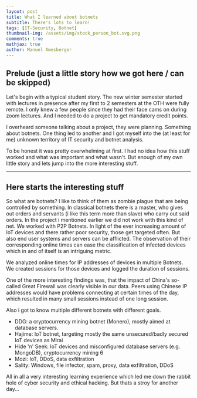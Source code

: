 ```yaml
---
layout: post
title: What I learned about botnets
subtitle: There's lots to learn!
tags: [IT-Security, Botnet]
thumbnail-img: /assets/img/stock_person_bot.svg.png
comments: true
mathjax: true
author: Manuel Amesberger
---
```


## Prelude (just a little story how we got here / can be skipped)

Let's begin with a typical student story. The new winter semester started with lectures in presence after my first to 2 semesters at the OTH were fully remote. I only knew a few people since they had their face cams on during zoom lectures. And I needed to do a project to get mandatory credit points.

I overheard someone talking about a project, they were planning. Something about botnets. One thing led to another and I got myself into the (at least for me) unknown territory of IT security and botnet analysis.

To be honest it was pretty overwhelming at first. I had no idea how this stuff worked and what was important and what wasn't. But enough of my own little story and lets jump into the more interesting stuff.

---

## Here starts the interesting stuff

So what are botnets? I like to think of them as zombie plague that are being controlled by something. In classical botnets there is a master, who gives out orders and servants (i like this term more than slave) who carry out said orders. In the project i mentioned earlier we did not work with this kind of net.  We worked with P2P Botnets. In light of the ever increasing amount of IoT devices and there rather poor security, those get targeted often. But also end user systems and servers can be afflicted. The observation of their corresponding online times can ease the classification of infected devices which in and of itself is an intriguing metric.

We analyzed online times for IP addresses of devices in multiple Botnets. We created sessions for those devices and logged the duration of sessions.

One of the more interesting findings was, that the impact of China's so-called Great Firewall was clearly visible in our data. Peers using Chinese IP addresses would have problems connecting at certain times of the day, which resulted in many small sessions instead of one long session.

Also i got to know multiple different botnets with different goals.

- DDG: a cryptocurrency mining botnet (Monero), mostly aimed at database servers.
- Hajime: IoT botnet, targeting mostly the same unsecured/badly secured IoT devices as Mirai
- Hide 'n' Seek: IoT devices and misconfigured database servers (e.g. MongoDB), cryptocurrency mining 6
- Mozi: IoT, DDoS, data exfiltration
- Sality: Windows, file infector, spam, proxy, data exfiltration, DDoS

All in all a very interesting learning experience which led me down the rabbit hole of cyber security and ethical hacking. But thats a stroy for another day...
